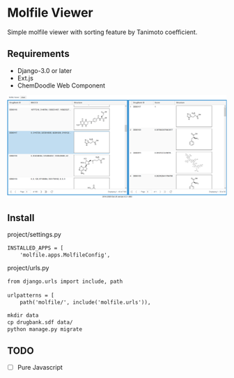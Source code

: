 # Molfile Viewer

Simple molfile viewer with sorting feature by Tanimoto coefficient.

## Requirements

- Django-3.0 or later
- Ext.js
- ChemDoodle Web Component

<img src="screenshot.png" width="600" alt="screenshot" />

## Install

project/settings.py

```
INSTALLED_APPS = [
    'molfile.apps.MolfileConfig',
```

project/urls.py
```
from django.urls import include, path

urlpatterns = [
    path('molfile/', include('molfile.urls')),
```

```
mkdir data
cp drugbank.sdf data/
python manage.py migrate
```

## TODO

- [ ] Pure Javascript
